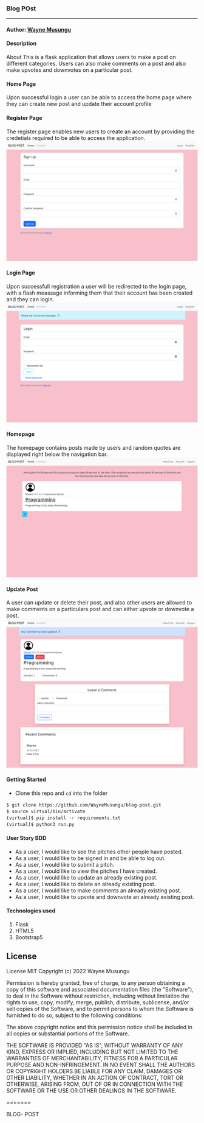### **Blog POst**

****
#### Author: [Wayne Musungu](https://github.com/WayneMusungu)

#### **Description**
About
This is a flask application that allows users to make a post on different categories. Users can also make comments on a post and also make upvotes and downvotes on a particular post.

#### Home Page
Upon successful login a user can be able to access the home page where they can create new post and update their account profile


#### Register Page
The register page enables new users to create an account by providing the credetials required to be able to access the application.
![LANDING PAGE](register.png)


#### Login Page
Upon successfull registration a user will be redirected to the login page, with a flash meassage informing them that their account has been created and they can login.
![LANDING PAGE](login.png)

#### Homepage
The homepage contains posts made by users and random quotes are displayed right below the navigation bar.
![LANDING PAGE](homepage.png)

#### Update Post
A user can update or delete their post, and also other users are allowed to make comments on a particulars post and can either upvote or downvote a post.
![LANDING PAGE](homepost.png)


#### Getting Started
- Clone this repo and ```cd``` into the folder
```sh 
$ git clone https://github.com/WayneMusungu/blog-post.git
$ source virtual/bin/activate
(virtual)$ pip install -r requirements.txt
(virtual)$ python3 run.py
```


#### **User Story BDD**
- As a user, I would like to see the pitches other people have posted.
- As a user, I would like to be signed in and be able to log out.
- As a user, I would like to submit a pitch.
- As a user, I would like to view the pitches I have created.
- As a user, I would like to update an already existing post.
- As a user, I would like to delete an already existing post.
- As a user, I would like to make comments an already existing post.
- As a user, I would like to upvote and downvote an already existing post.





#### **Technologies used**
1. Flask
2. HTML5
3. Bootstrap5



## License

License
MIT Copyright (c) 2022 Wayne Musungu

Permission is hereby granted, free of charge, to any person obtaining a copy of this software and associated documentation files (the "Software"), to deal in the Software without restriction, including without limitation the rights to use, copy, modify, merge, publish, distribute, sublicense, and/or sell copies of the Software, and to permit persons to whom the Software is furnished to do so, subject to the following conditions:

The above copyright notice and this permission notice shall be included in all copies or substantial portions of the Software.

THE SOFTWARE IS PROVIDED "AS IS", WITHOUT WARRANTY OF ANY KIND, EXPRESS OR IMPLIED, INCLUDING BUT NOT LIMITED TO THE WARRANTIES OF MERCHANTABILITY, FITNESS FOR A PARTICULAR PURPOSE AND NON-INFRINGEMENT. IN NO EVENT SHALL THE AUTHORS OR COPYRIGHT HOLDERS BE LIABLE FOR ANY CLAIM, DAMAGES OR OTHER LIABILITY, WHETHER IN AN ACTION OF CONTRACT, TORT OR OTHERWISE, ARISING FROM, OUT OF OR IN CONNECTION WITH THE SOFTWARE OR THE USE OR OTHER DEALINGS IN THE SOFTWARE.

=======

BLOG- POST
